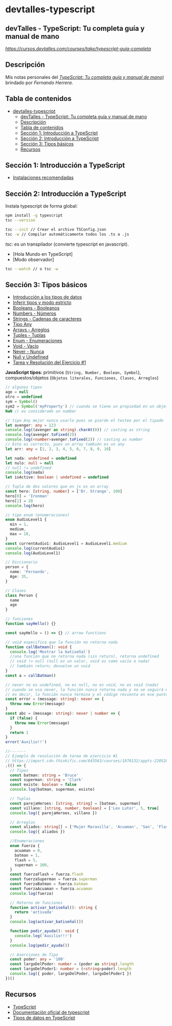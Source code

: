 # devtalles-typescript

## devTalles - TypeScript: Tu completa guía y manual de mano

_https://cursos.devtalles.com/courses/take/typescript-guia-completa_

## Descripción

Mis notas personales del _[TypeScript: Tu completa guía y manual de mano)](https://cursos.devtalles.com/courses/take/typescript-guia-completa)_ brindado por _Fernando Herrera_.

## Tabla de contenidos

- [devtalles-typescript](#devtalles-typescript)
  - [devTalles - TypeScript: Tu completa guía y manual de mano](#devtalles---typescript-tu-completa-guía-y-manual-de-mano)
  - [Descripción](#descripción)
  - [Tabla de contenidos](#tabla-de-contenidos)
  - [Sección 1: Introducción a TypeScript](#sección-1-introducción-a-typescript)
  - [Sección 2: Introducción a TypeScript](#sección-2-introducción-a-typescript)
  - [Sección 3: Tipos básicos](#sección-3-tipos-básicos)
  - [Recursos](#recursos)

## Sección 1: Introducción a TypeScript

- [Instalaciones recomendadas](https://gist.github.com/Klerith/384b707f9b08698655280a3d4cc4da12)

## Sección 2: Introducción a TypeScript

Instala typescript de forma global:

```bash
npm install -g typescript
tsc --version

tsc --init // Crear el archivo TSConfig.json
tsc -w // Compilar automáticamente todos los .ts a .js
```

_tsc_: es un transpilador (convierte typescript en javascript).

- [Hola Mundo en TypeScript]
- [Modo observador]

```bash
tsc --watch // o tsc -w
```

## Sección 3: Tipos básicos

- [Introducción a los tipos de datos](https://github.com/patchamama/devtalles-typescript/commit/7be78ef995d8c434a45a1823c3973b8dfe1ae889)
- [Inferir tipos y modo estricto](https://github.com/patchamama/devtalles-typescript/blob/af9114e5f21f70918c04aaebaf517d7e8412a256/bases/app.ts)
- [Booleans - Booleanos](https://github.com/patchamama/devtalles-typescript/blob/main/bases/tipos/booleans.ts)
- [Numbers - Números](https://github.com/patchamama/devtalles-typescript/blob/main/bases/tipos/numbers.ts)
- [Strings - Cadenas de caracteres](https://github.com/patchamama/devtalles-typescript/blob/main/bases/tipos/strings.ts)
- [Tipo Any](https://github.com/patchamama/devtalles-typescript/blob/main/bases/tipos/any.ts)
- [Arrays - Arreglos](https://github.com/patchamama/devtalles-typescript/blob/main/bases/tipos/arrays.ts)
- [Tuples - Tuplas](https://github.com/patchamama/devtalles-typescript/blob/main/bases/tipos/tuples.ts)
- [Enum - Enumeraciones](https://github.com/patchamama/devtalles-typescript/blob/main/bases/tipos/enums.ts)
- [Void - Vacío](https://github.com/patchamama/devtalles-typescript/blob/main/bases/tipos/void.ts)
- [Never - Nunca](https://github.com/patchamama/devtalles-typescript/blob/main/bases/tipos/never.ts)
- [Null y Undefined](https://github.com/patchamama/devtalles-typescript/blob/main/bases/tipos/null-undefined.ts)
- [Tarea y Resolución del Ejercicio #1](https://github.com/patchamama/devtalles-typescript/blob/main/bases/app.ts)

**JavaScript tipos**: primitivos (`String, Number, Boolean, Symbol`), compuestos/objetos (`Objetos literales, Funciones, Clases, Arreglos`)

```typescript
// algunos tipos
age = null
otro = undefined
sym = Symbol()
sym2 = Symbol('myProperty') // cuando se tiene un propiedad en un objeto que se desea que tenga un espacio en memoria diferente
NaN // es considerado un number

// tipo Any mejor nunca usarlo pues se pierde el testeo por el tipado
let avenger: any = 123
console.log((avenger as string).charAt(0)) // casting as string
console.log(avenger.toFixed(2))
console.log(<number>avenger.toFixed(2)) // casting as number
// Esto es correcto, pues un array también es un any
let arr: any = [1, 2, 3, 4, 5, 6, 7, 8, 9, 10]

let nada: undefined = undefined
let nulo: null = null
// null != undefined
console.log(nada)
let isActive: boolean | undefined = undefined

// Tupla de dos valores que en js es un array
const hero: [string, number] = ['Dr. Strange', 100]
hero[0] = 'Ironman'
hero[1] = 20
console.log(hero)

// tipo enum (enumeraciones)
enum AudioLevel1 {
  min = 1,
  medium,
  max = 10,
}
const currentAudio1: AudioLevel1 = AudioLevel1.medium
console.log(currentAudio1)
console.log(AudioLevel1)

// Diccionario
person = {
  name: 'Fernando',
  Age: 35,
}

// Clases
class Person {
  name
  age
}

// funciones
function sayHello() {}

const sayHello = () => {} // arrow functions

// void especifica que la función no retorna nada
function callBatman(): void {
  console.log('Mostrar la batiseñal')
  //una función que no retorna nada (sin return), retorna undefined
  // void != null (null es un valor, void es como vacío o nada)
  // también return; devuelve un void
}
const a = callBatman()

// never no es undefined, no es null, no es void, no es void (nada)
// cuando se usa never, la función nunca retorna nada y no se seguirá ejecutando,
// es decir, la función nunca termina y el código revienta en ese punto
const error = (message: string): never => {
  throw new Error(message)
}
const abc = (message: string): never | number => {
  if (false) {
    throw new Error(message)
  }
  return 1
}
error('Auxilio!!')

//-------
// Ejemplo de resolución de tarea de ejercicio #1
// https://import.cdn.thinkific.com/643563/courses/1870132/appts-220520-123101.zip
;(() => {
  // Tipos
  const batman: string = 'Bruce'
  const superman: string = 'Clark'
  const existe: boolean = false
  console.log(batman, superman, existe)

  // Tuplas
  const parejaHeroes: [string, string] = [batman, superman]
  const villano: [string, number, boolean] = ['Lex Lutor', 5, true]
  console.log({ parejaHeroes, villano })

  // Arreglos
  const aliados: string[] = ['Mujer Maravilla', 'Acuaman', 'San', 'Flash']
  console.log({ aliados })

  //Enumeraciones
  enum fuerza {
    acuaman = 0,
    batman = 1,
    flash = 5,
    superman = 100,
  }
  const fuerzaFlash = fuerza.flash
  const fuerzaSuperman = fuerza.superman
  const fuerzaBatman = fuerza.batman
  const fuerzaAcuaman = fuerza.acuaman
  console.log(fuerza)

  // Retorno de funciones
  function activar_batiseñal(): string {
    return 'activada'
  }
  console.log(activar_batiseñal())

  function pedir_ayuda(): void {
    console.log('Auxilio!!!')
  }
  console.log(pedir_ayuda())

  // Aserciones de Tipo
  const poder: any = '100'
  const largoDelPoder: number = (poder as string).length
  const largoDelPoder1: number = (<string>poder).length
  console.log({ poder, largoDelPoder, largoDelPoder1 })
})()
```

## Recursos

- [TypeScript](https://www.typescriptlang.org/)
- [Documentación oficial de typescript](https://www.typescriptlang.org/docs/)
- [Tipos de datos en TypeScript](https://www.typescriptlang.org/docs/handbook/2/everyday-types.html)
